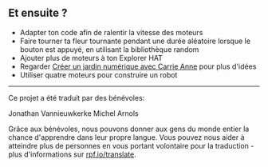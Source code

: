 ## Et ensuite ?

- Adapter ton code afin de ralentir la vitesse des moteurs
- Faire tourner ta fleur tournante pendant une durée aléatoire lorsque le bouton est appuyé, en utilisant la bibliothèque random
- Ajouter plus de moteurs à ton Explorer HAT
- Regarder [Créer un jardin numérique avec Carrie Anne](https://www.youtube.com/watch?v=4Fs7y7gZIag) pour plus d'idées
- Utiliser quatre moteurs pour construire un robot


***
Ce projet a été traduit par des bénévoles:

Jonathan Vannieuwkerke
Michel Arnols

Grâce aux bénévoles, nous pouvons donner aux gens du monde entier la chance d'apprendre dans leur propre langue. Vous pouvez nous aider à atteindre plus de personnes en vous portant volontaire pour la traduction - plus d'informations sur [rpf.io/translate](https://rpf.io/translate).